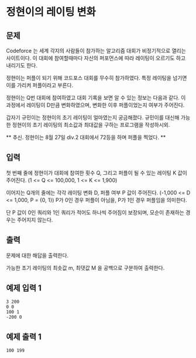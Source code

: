 # 정현이의 레이팅 변화

## 문제

Codeforce 는 세계 각지의 사람들이 참가하는 알고리즘 대회가 비정기적으로 열리는 사이트이다. 이 대회에 참여할때마다 자신의 퍼포먼스에 따라 레이팅이 오르기도 하고 내리기도 한다.

정현이는 퍼플이 되기 위해 코드포스 대회를 무수히 참가하였다. 특정 레이팅을 넘기면 이를 가리켜 퍼플이라고 부른다.

정현이는 Q번 대회에 참여하였고 대회 기록을 보면 알 수 있는 정보는 다음과 같다. 이 과정에서 레이팅이 D만큼 변화하였으며, 변화한 이후 퍼플이었는지 여부가 주어진다.

갑자기 규민이는 정현이의 초기 레이팅이 얼마였는지 궁금해졌다. 규민이를 대신해 가능한 정현이의 초기 레이팅의 최소값과 최대값을 구하는 프로그램을 작성하시외.

** 추신. 정현이는 8월 27일 div.2 대회에서 72등을 하며 퍼플을 찍었다. **


## 입력

첫 번째 줄에 정현이가 대회에 참여한 횟수 Q, 그리고 퍼플이 될 수 있는 레이팅 K 값이 주어진다. (1 <= Q <= 100,000, 1 <= K <= 1,900)

이어지는 Q개의 줄에는 각각 레이팅 변화 D, 퍼플 여부 P 값이 주어진다. (-1,000 <= D <= 1,000, P = {0, 1}) P가 0인 경우 퍼플이 아님을, P가 1인 경우 퍼플임을 의미한다.

단 P 값이 0인 쿼리와 1인 쿼리가 적어도 하나씩 주어짐이 보장되며, 모순이 존재하는 경우는 주어지지 않는다.


## 출력

문제에 대한 해답을 출력한다.

가능한 초기 레이팅의 최솟값 m, 최댓값 M 을 공백으로 구분하여 출력한다.


## 예제 입력 1

```
3 200
0 0
100 1
-200 0
```

## 예제 출력 1

```
100 199
```
